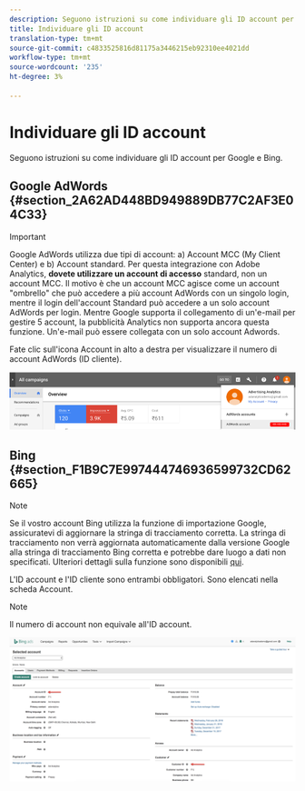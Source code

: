 ```yaml
---
description: Seguono istruzioni su come individuare gli ID account per Google e Bing.
title: Individuare gli ID account
translation-type: tm+mt
source-git-commit: c4833525816d81175a3446215eb92310ee4021dd
workflow-type: tm+mt
source-wordcount: '235'
ht-degree: 3%

---
```



# Individuare gli ID account

Seguono istruzioni su come individuare gli ID account per Google e Bing.

## Google AdWords {#section_2A62AD448BD949889DB77C2AF3E04C33}

>[!IMPORTANT]
>
>Google AdWords utilizza due tipi di account: a) Account MCC (My Client Center) e b) Account standard. Per questa integrazione con Adobe  Analytics, **dovete utilizzare un account di accesso** standard, non un account MCC. Il motivo è che un account MCC agisce come un account &quot;ombrello&quot; che può accedere a più account AdWords con un singolo login, mentre il login dell&#39;account Standard può accedere a un solo account AdWords per login. Mentre Google supporta il collegamento di un&#39;e-mail per gestire 5 account, la pubblicità  Analytics non supporta ancora questa funzione. Un&#39;e-mail può essere collegata con un solo account Adwords.

Fate clic sull&#39;icona Account in alto a destra per visualizzare il numero di account AdWords (ID cliente).

![](assets/google_account.png)

## Bing {#section_F1B9C7E997444746936599732CD62665}

>[!NOTE]
>
>Se il vostro account Bing utilizza la funzione di importazione Google, assicuratevi di aggiornare la stringa di tracciamento corretta. La stringa di tracciamento non verrà aggiornata automaticamente dalla versione Google alla stringa di tracciamento Bing corretta e potrebbe dare luogo a dati non specificati. Ulteriori dettagli sulla funzione sono disponibili [qui](https://help.ads.microsoft.com/apex/index/3/en/50851/).

L&#39;ID account e l&#39;ID cliente sono entrambi obbligatori. Sono elencati nella scheda Account.

>[!NOTE]
>
>Il numero di account non equivale all&#39;ID account.

![](assets/bing_id.png)
